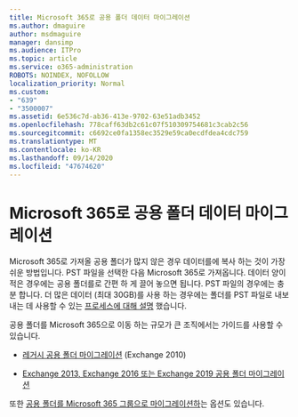 ```yaml
---
title: Microsoft 365로 공용 폴더 데이터 마이그레이션
ms.author: dmaguire
author: msdmaguire
manager: dansimp
ms.audience: ITPro
ms.topic: article
ms.service: o365-administration
ROBOTS: NOINDEX, NOFOLLOW
localization_priority: Normal
ms.custom:
- "639"
- "3500007"
ms.assetid: 6e536c7d-ab36-413e-9702-63e51adb3452
ms.openlocfilehash: 778caff63db2c61c07f510309754681c3cab2c56
ms.sourcegitcommit: c6692ce0fa1358ec3529e59ca0ecdfdea4cdc759
ms.translationtype: MT
ms.contentlocale: ko-KR
ms.lasthandoff: 09/14/2020
ms.locfileid: "47674620"
---
```

# <a name="migrate-public-folder-data-to-microsoft-365"></a>Microsoft 365로 공용 폴더 데이터 마이그레이션

Microsoft 365로 가져올 공용 폴더가 많지 않은 경우 데이터를에 복사 하는 것이 가장 쉬운 방법입니다. PST 파일을 선택한 다음 Microsoft 365로 가져옵니다. 데이터 양이 적은 경우에는 공용 폴더를로 간편 하 게 끌어 놓으면 됩니다. PST 파일의 경우에는 충분 합니다. 더 많은 데이터 (최대 30GB)를 사용 하는 경우에는 폴더를 PST 파일로 내보내는 데 사용할 수 있는 [프로세스에 대해 설명](https://technet.microsoft.com/library/dn874017%28v=exchg.150%29.aspx) 했습니다.
  
공용 폴더를 Microsoft 365으로 이동 하는 규모가 큰 조직에서는 가이드를 사용할 수 있습니다.
  
- [레거시 공용 폴더 마이그레이션](https://docs.microsoft.com/exchange/collaboration-exo/public-folders/batch-migration-of-legacy-public-folders) (Exchange 2010)

- [Exchange 2013, Exchange 2016 또는 Exchange 2019 공용 폴더 마이그레이션](https://docs.microsoft.com/Exchange/collaboration/public-folders/migrate-to-exchange-online)

또한 [공용 폴더를 Microsoft 365 그룹으로 마이그레이션하](https://docs.microsoft.com/Exchange/collaboration/public-folders/migrate-to-office-365-groups)는 옵션도 있습니다.
  